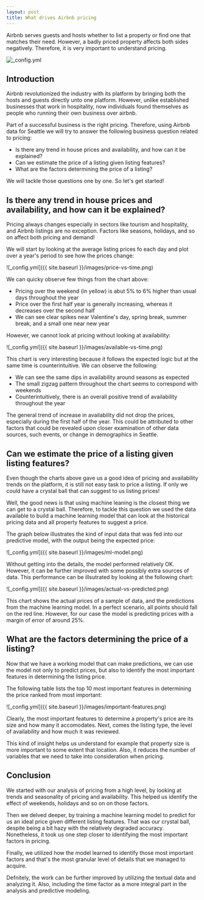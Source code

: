 ```yaml
---
layout: post
title: What drives Airbnb pricing
---
```


Airbnb serves guests and hosts whether to list a property or find one that matches their need. However, a badly priced property affects both sides negatively. Therefore, it is very important to understand pricing. 

![_config.yml](https://render.fineartamerica.com/images/rendered/share/27275092&domainId=1)

## Introduction

Airbnb revolutionized the industry with its platform by bringing both the hosts and guests directly unto one platform. However, unlike established businesses that work in hospitality, now individuals found themselves as people who running their own business over airbnb. 

Part of a successful business is the right pricing. Therefore, using Airbnb data for Seattle we will try to answer the following business question related to pricing:
- Is there any trend in house prices and availability, and how can it be explained?
- Can we estimate the price of a listing given listing features?
- What are the factors determining the price of a listing?

We will tackle those questions one by one. So let's get started!

## Is there any trend in house prices and availability, and how can it be explained?
Pricing always changes especially in sectors like tourism and hospitality, and Airbnb listings are no exception. Factors like seasons, holidays, and so on affect both pricing and demand!

We will start by looking at the average listing prices fo each day and plot over a year's period to see how the prices change:

![_config.yml]({{ site.baseurl }}/images/price-vs-time.png)

We can quicky observe few things from the chart above:
- Pricing over the weekend (in yellow) is abut 5% to 6% higher than usual days throughout the year
- Price over the first half year is generally increasing, whereas it decreases over the second half
- We can see clear spikes near Valentine's day, spring break, summer break, and a small one near new year

However, we cannot look at pricing without looking at availability:

![_config.yml]({{ site.baseurl }}/images/available-vs-time.png)

This chart is very interesting because it follows the expected logic but at the same time is counterintuitive. We can observe the following:
- We can see the same dips in availability around seasons as expected
- The small zigzag pattern throughout the chart seems to correspond with weekends
- Counterintuitively, there is an overall positive trend of availability throughout the year

The general trend of increase in availability did not drop the prices, especially during the first half of the year. This could be attributed to other factors that could be revealed upon closer examination of other data sources, such events, or change in demographics in Seattle.

## Can we estimate the price of a listing given listing features?

Even though the charts above gave us a good idea of pricing and availability trends on the platform, it is still not easy task to price a listing. If only we could have a crystal ball that can suggest to us listing prices!

Well, the good news is that using machine leaning is the closest thing we can get to a crystal ball. Therefore, to tackle this question we used the data available to build a machine learning model that can look at the historical pricing data and all property features to suggest a price.

The graph below illustrates the kind of input data that was fed into our predictive model, with the output being the expected price:

![_config.yml]({{ site.baseurl }}/images/ml-model.png)

Without getting into the details, the model performed relatively OK. However, it can be further improved with some possibly extra sources of data. This performance can be illsutrated by looking at the following chart:

![_config.yml]({{ site.baseurl }}/images/actual-vs-predicted.png)

This chart shows the actual prices of a sample of data, and the predictions from the machine learning model. In a perfect scenario, all points should fall on the red line. However, for our case the model is predicting prices with a margin of error of around 25%.

## What are the factors determining the price of a listing?

Now that we have a working model that can make predictions, we can use the model not only to predict prices, but also to identify the most important features in determining the listing price.

The following table lists the top 10 most important features in determining the price ranked from most important:

![_config.yml]({{ site.baseurl }}/images/important-features.png)

Clearly, the most important features to determine a property's price are its size and how many it accomodates. Next, comes the listing type, the level of availability and how much it was reviewed. 

This kind of insight helps us understand for example that property size is more important to some extent that location. Also, it reduces the number of variables that we need to take into consideration when pricing.

## Conclusion

We started with our analysis of pricing from a high level, by looking at trends and seasonality of pricing and availability. This helped us identify the effect of weekends, holidays and so on on those factors.

Then we delved deeper, by training a machine learning model to predict for us an ideal price given different listing features. That was our crystal ball, despite being a bit hazy with the relatively degraded accuracy. Nonetheless, it took us one step closer to identifying the most important factors in pricing.

Finally, we utilized how the model learned to identify those most important factors and that's the most granular level of details that we managed to acquire.

Defnitely, the work can be further improved by utilizing the textual data and analyzing it. Also, including the time factor as a more integral part in the analysis and predictive modeling.
